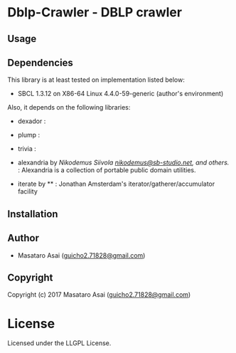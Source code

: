 
# Dblp-Crawler - DBLP crawler

## Usage


## Dependencies
This library is at least tested on implementation listed below:

+ SBCL 1.3.12 on X86-64 Linux 4.4.0-59-generic (author's environment)

Also, it depends on the following libraries:

+ dexador :
    
+ plump :
    
+ trivia :
    
+ alexandria by *Nikodemus Siivola <nikodemus@sb-studio.net>, and others.* :
    Alexandria is a collection of portable public domain utilities.
+ iterate by ** :
    Jonathan Amsterdam's iterator/gatherer/accumulator facility

## Installation

## Author

* Masataro Asai (guicho2.71828@gmail.com)

## Copyright

Copyright (c) 2017 Masataro Asai (guicho2.71828@gmail.com)

# License

Licensed under the LLGPL License.


